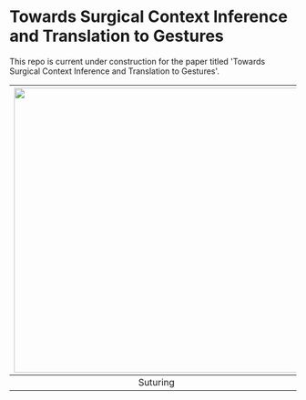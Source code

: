 # Towards Surgical Context Inference and Translation to Gestures

This repo is current under construction for the paper titled 'Towards Surgical Context Inference and Translation to Gestures'.

|<img src="https://github.com/UVA-DSA/Auto_Surgical_Context2Gesture/blob/main/Example_Clips/projectSuturing_S03_T04_slow.gif" width="500px"> |
|:--:|
| Suturing |

